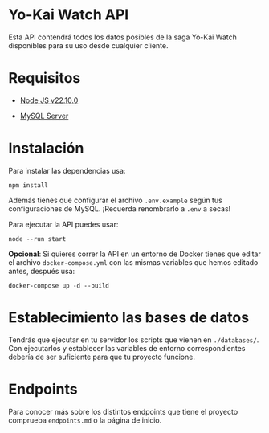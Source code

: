 
# Yo-Kai Watch API

Esta API contendrá todos los datos posibles de la saga Yo-Kai Watch disponibles para su uso desde cualquier cliente.

# Requisitos

- [Node JS v22.10.0](https://nodejs.org/en)

- [MySQL Server](https://dev.mysql.com/downloads/mysql/)

# Instalación

Para instalar las dependencias usa:

	npm install

Además tienes que configurar el archivo `.env.example` según tus configuraciones de MySQL. ¡Recuerda renombrarlo a `.env` a secas!

Para ejecutar la API puedes usar:

	node --run start

**Opcional**: Si quieres correr la API en un entorno de Docker tienes que editar el archivo `docker-compose.yml` con las mismas variables que hemos editado antes, después usa:

	docker-compose up -d --build

# Establecimiento las bases de datos

Tendrás que ejecutar en tu servidor los scripts que vienen en `./databases/`. Con ejecutarlos y establecer las variables de entorno correspondientes debería de ser suficiente para que tu proyecto funcione.

# Endpoints
Para conocer más sobre los distintos endpoints que tiene el proyecto comprueba `endpoints.md` o la página de inicio.